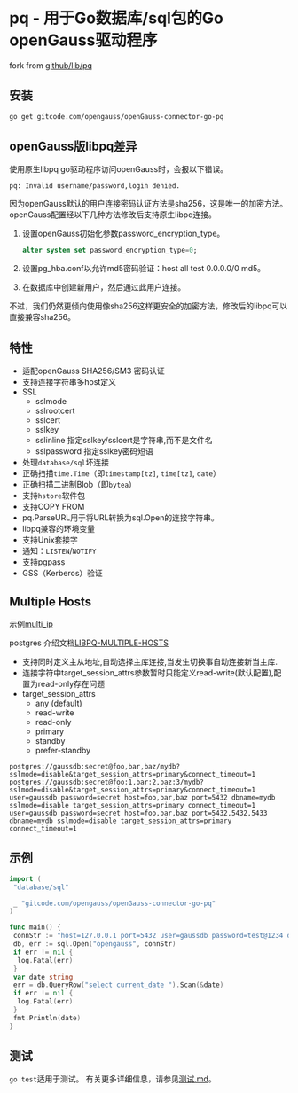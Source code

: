 # pq - 用于Go数据库/sql包的Go openGauss驱动程序

fork from [github/lib/pq](https://github.com/lib/pq)

## 安装

```bash
go get gitcode.com/opengauss/openGauss-connector-go-pq
```

## openGauss版libpq差异

使用原生libpq go驱动程序访问openGauss时，会报以下错误。

```text
pq: Invalid username/password,login denied.
```

因为openGauss默认的用户连接密码认证方法是sha256，这是唯一的加密方法。 openGauss配置经以下几种方法修改后支持原生libpq连接。

1. 设置openGauss初始化参数password_encryption_type。

    ```sql
    alter system set password_encryption_type=0;
    ```

2. 设置pg_hba.conf以允许md5密码验证：host all test 0.0.0.0/0 md5。

3. 在数据库中创建新用户，然后通过此用户连接。

不过，我们仍然更倾向使用像sha256这样更安全的加密方法，修改后的libpq可以直接兼容sha256。

## 特性

* 适配openGauss SHA256/SM3 密码认证
* 支持连接字符串多host定义
* SSL
  * sslmode
  * sslrootcert
  * sslcert
  * sslkey
  * sslinline      指定sslkey/sslcert是字符串,而不是文件名
  * sslpassword    指定sslkey密码短语
* 处理`database/sql`坏连接
* 正确扫描`time.Time`（即`timestamp[tz]`, `time[tz]`, `date`）
* 正确扫描二进制Blob（即`bytea`）
* 支持`hstore`软件包
* 支持COPY FROM
* pq.ParseURL用于将URL转换为sql.Open的连接字符串。
* libpq兼容的环境变量
* 支持Unix套接字
* 通知：`LISTEN`/`NOTIFY`
* 支持pgpass
* GSS（Kerberos）验证

## Multiple Hosts

示例[multi_ip](example/multi_ip/multi_ip.go)

postgres 介绍文档[LIBPQ-MULTIPLE-HOSTS](https://www.postgresql.org/docs/14/libpq-connect.html#LIBPQ-MULTIPLE-HOSTS)

* 支持同时定义主从地址,自动选择主库连接,当发生切换事自动连接新当主库.
* 连接字符中target_session_attrs参数暂时只能定义read-write(默认配置),配置为read-only存在问题
* target_session_attrs
  - any (default)
  - read-write
  - read-only
  - primary
  - standby
  - prefer-standby

```text
postgres://gaussdb:secret@foo,bar,baz/mydb?sslmode=disable&target_session_attrs=primary&connect_timeout=1
postgres://gaussdb:secret@foo:1,bar:2,baz:3/mydb?sslmode=disable&target_session_attrs=primary&connect_timeout=1
user=gaussdb password=secret host=foo,bar,baz port=5432 dbname=mydb sslmode=disable target_session_attrs=primary connect_timeout=1
user=gaussdb password=secret host=foo,bar,baz port=5432,5432,5433 dbname=mydb sslmode=disable target_session_attrs=primary connect_timeout=1
```

## 示例

```go
import (
 "database/sql"

 _ "gitcode.com/opengauss/openGauss-connector-go-pq"
)

func main() {
 connStr := "host=127.0.0.1 port=5432 user=gaussdb password=test@1234 dbname=postgres sslmode=disable"
 db, err := sql.Open("opengauss", connStr)
 if err != nil {
  log.Fatal(err)
 }
 var date string
 err = db.QueryRow("select current_date ").Scan(&date)
 if err != nil {
  log.Fatal(err)
 }
 fmt.Println(date)
}
```

## 测试

`go test`适用于测试。 有关更多详细信息，请参见[测试.md](TESTS.md)。
